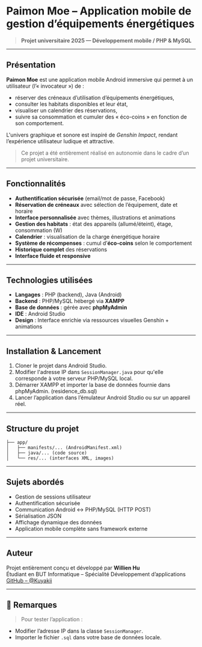 
# Paimon Moe – Application mobile de gestion d’équipements énergétiques

> **Projet universitaire 2025 — Développement mobile / PHP & MySQL**

---

## Présentation

**Paimon Moe** est une application mobile Android immersive qui permet à un utilisateur (l’« invocateur ») de :
- réserver des créneaux d’utilisation d’équipements énergétiques,
- consulter les habitats disponibles et leur état,
- visualiser un calendrier des réservations,
- suivre sa consommation et cumuler des « éco-coins » en fonction de son comportement.

L'univers graphique et sonore est inspiré de *Genshin Impact*, rendant l’expérience utilisateur ludique et attractive.

> Ce projet a été entièrement réalisé en autonomie dans le cadre d’un projet universitaire.

---

## Fonctionnalités

- **Authentification sécurisée** (email/mot de passe, Facebook)
- **Réservation de créneaux** avec sélection de l’équipement, date et horaire
- **Interface personnalisée** avec thèmes, illustrations et animations
- **Gestion des habitats** : état des appareils (allumé/éteint), étage, consommation (W)
- **Calendrier** : visualisation de la charge énergétique horaire
- **Système de récompenses** : cumul d’**éco-coins** selon le comportement
- **Historique complet** des réservations
- **Interface fluide et responsive**

---

## Technologies utilisées

- **Langages** : PHP (backend), Java (Android)
- **Backend** : PHP/MySQL hébergé via **XAMPP**
- **Base de données** : gérée avec **phpMyAdmin**
- **IDE** : Android Studio
- **Design** : Interface enrichie via ressources visuelles Genshin + animations

---

## Installation & Lancement

1. Cloner le projet dans Android Studio.
2. Modifier l'adresse IP dans `SessionManager.java` pour qu'elle corresponde à votre serveur PHP/MySQL local.
3. Démarrer XAMPP et importer la base de données fournie dans phpMyAdmin. (residence_db.sql)
4. Lancer l’application dans l’émulateur Android Studio ou sur un appareil réel.

---

## Structure du projet

```
├── app/
│   ├── manifests/... (AndroidManifest.xml)
│   ├── java/... (code source)
│   └── res/... (interfaces XML, images)
```

---

## Sujets abordés

- Gestion de sessions utilisateur
- Authentification sécurisée
- Communication Android ↔ PHP/MySQL (HTTP POST)
- Sérialisation JSON
- Affichage dynamique des données
- Application mobile complète sans framework externe

---

## Auteur

Projet entièrement conçu et développé par **Willien Hu**  
Étudiant en BUT Informatique – Spécialité Développement d’applications  
[GitHub – @Kuyakii](https://github.com/Kuyakii)

---

## 📌 Remarques

> Pour tester l’application :
- Modifier l’adresse IP dans la classe `SessionManager`.
- Importer le fichier `.sql` dans votre base de données locale.
